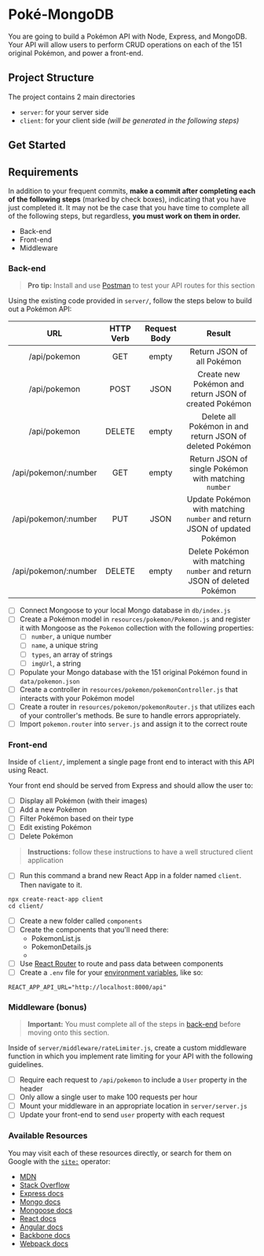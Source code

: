 # Poké-MongoDB

You are going to build a Pokémon API with Node, Express, and MongoDB. Your API will allow users to perform CRUD operations on each of the 151 original Pokémon, and power a front-end.

## Project Structure

The project contains 2 main directories

- `server`: for your server side
- `client`: for your client side _(will be generated in the following steps)_

## Get Started

## Requirements

In addition to your frequent commits, **make a commit after completing each of the following steps** (marked by check boxes), indicating that you have just completed it. It may not be the case that you have time to complete all of the following steps, but regardless, **you must work on them in order.**

- Back-end
- Front-end
- Middleware

### Back-end

> **Pro tip:** Install and use [Postman](https://www.getpostman.com/) to test your API routes for this section

Using the existing code provided in `server/`, follow the steps below to build out a Pokémon API:

|         URL          | HTTP Verb | Request Body |                                  Result                                  |
| :------------------: | :-------: | :----------: | :----------------------------------------------------------------------: |
|     /api/pokemon     |    GET    |    empty     |                        Return JSON of all Pokémon                        |
|     /api/pokemon     |   POST    |     JSON     |          Create new Pokémon and return JSON of created Pokémon           |
|     /api/pokemon     |  DELETE   |    empty     |         Delete all Pokémon in and return JSON of deleted Pokémon         |
| /api/pokemon/:number |    GET    |    empty     |           Return JSON of single Pokémon with matching `number`           |
| /api/pokemon/:number |    PUT    |     JSON     | Update Pokémon with matching `number` and return JSON of updated Pokémon |
| /api/pokemon/:number |  DELETE   |    empty     | Delete Pokémon with matching `number` and return JSON of deleted Pokémon |

- [ ] Connect Mongoose to your local Mongo database in `db/index.js`
- [ ] Create a Pokémon model in `resources/pokemon/Pokemon.js` and register it with Mongoose as the `Pokemon` collection with the following properties:
  - [ ] `number`, a unique number
  - [ ] `name`, a unique string
  - [ ] `types`, an array of strings
  - [ ] `imgUrl`, a string
- [ ] Populate your Mongo database with the 151 original Pokémon found in `data/pokemon.json`
- [ ] Create a controller in `resources/pokemon/pokemonController.js` that interacts with your Pokémon model
- [ ] Create a router in `resources/pokemon/pokemonRouter.js` that utilizes each of your controller's methods. Be sure to handle errors appropriately.
- [ ] Import `pokemon.router` into `server.js` and assign it to the correct route

### Front-end

Inside of `client/`, implement a single page front end to interact with this API using React.

Your front end should be served from Express and should allow the user to:

- [ ] Display all Pokémon (with their images)
- [ ] Add a new Pokémon
- [ ] Filter Pokémon based on their type
- [ ] Edit existing Pokémon
- [ ] Delete Pokémon

> **Instructions:** follow these instructions to have a well structured client application

- [ ] Run this command a brand new React App in a folder named `client`. Then navigate to it.

```
npx create-react-app client
cd client/
```

- [ ] Create a new folder called `components`
- [ ] Create the components that you'll need there:
  - PokemonList.js
  - PokemonDetails.js
  -
- [ ] Use [React Router](https://reactrouter.com/) to route and pass data between components
- [ ] Create a `.env` file for your [environment variables](https://stackoverflow.com/questions/42182577/is-it-possible-to-use-dotenv-in-a-react-project), like so:

```
REACT_APP_API_URL="http://localhost:8000/api"
```

### Middleware (bonus)

> **Important:** You must complete all of the steps in [back-end](#back-end) before moving onto this section.

Inside of `server/middleware/rateLimiter.js`, create a custom middleware function in which you implement rate limiting for your API with the following guidelines.

- [ ] Require each request to `/api/pokemon` to include a `User` property in the header
- [ ] Only allow a single user to make 100 requests per hour
- [ ] Mount your middleware in an appropriate location in `server/server.js`
- [ ] Update your front-end to send `user` property with each request

### Available Resources

You may visit each of these resources directly, or search for them on Google with the [`site:`](https://support.google.com/websearch/answer/2466433?hl=en) operator:

- [MDN](https://developer.mozilla.org/en-US/)
- [Stack Overflow](http://stackoverflow.com/)
- [Express docs](https://expressjs.com/)
- [Mongo docs](https://docs.mongodb.com/)
- [Mongoose docs](http://mongoosejs.com/docs/index.html)
- [React docs](https://facebook.github.io/react/docs/getting-started.html)
- [Angular docs](https://docs.angularjs.org/api)
- [Backbone docs](http://backbonejs.org/)
- [Webpack docs](https://webpack.github.io/docs/)
